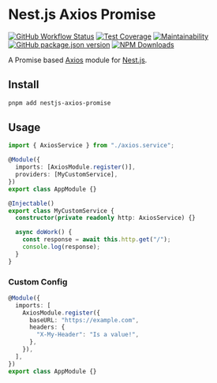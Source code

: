# Nest.js Axios Promise

[![GitHub Workflow Status](https://img.shields.io/github/workflow/status/jasonraimondi/nestjs-axios-promise/nodejs?label=Unit%20Tests&style=flat-square)](https://github.com/jasonraimondi/nestjs-axios-promise)
[![Test Coverage](https://img.shields.io/codeclimate/coverage/jasonraimondi/nestjs-axios-promise?style=flat-square)](https://codeclimate.com/github/jasonraimondi/nestjs-axios-promise/test_coverage)
[![Maintainability](https://img.shields.io/codeclimate/coverage-letter/jasonraimondi/nestjs-axios-promise?label=maintainability&style=flat-square)](https://codeclimate.com/github/jasonraimondi/nestjs-axios-promise/maintainability)
[![GitHub package.json version](https://img.shields.io/github/package-json/v/jasonraimondi/nestjs-axios-promise?style=flat-square)](https://github.com/jasonraimondi/nestjs-axios-promise/releases/latest)
[![NPM Downloads](https://img.shields.io/npm/dt/nestjs-axios-promise?label=npm%20downloads&style=flat-square)](https://www.npmjs.com/package/nestjs-axios-promise)

A Promise based [Axios](https://github.com/axios/axios) module for [Nest.js](https://github.com/nestjs/nest).

## Install

```bash
pnpm add nestjs-axios-promise
```

## Usage

```typescript
import { AxiosService } from "./axios.service";

@Module({
  imports: [AxiosModule.register()],
  providers: [MyCustomService],
})
export class AppModule {}

@Injectable()
export class MyCustomService {
  constructor(private readonly http: AxiosService) {}

  async doWork() {
    const response = await this.http.get("/");
    console.log(response);
  }
}
```

### Custom Config

```typescript
@Module({
  imports: [
    AxiosModule.register({
      baseURL: "https://example.com",
      headers: {
        "X-My-Header": "Is a value!",
      },
    }),
  ],
})
export class AppModule {}
```
